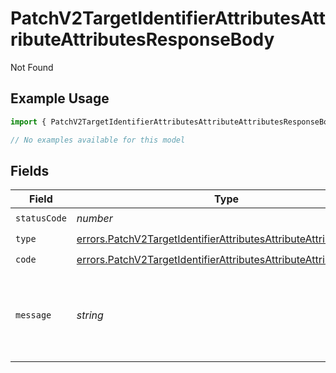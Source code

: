 # PatchV2TargetIdentifierAttributesAttributeAttributesResponseBody

Not Found

## Example Usage

```typescript
import { PatchV2TargetIdentifierAttributesAttributeAttributesResponseBody } from "attio-js/models/errors";

// No examples available for this model
```

## Fields

| Field                                                                                                                                              | Type                                                                                                                                               | Required                                                                                                                                           | Description                                                                                                                                        | Example                                                                                                                                            |
| -------------------------------------------------------------------------------------------------------------------------------------------------- | -------------------------------------------------------------------------------------------------------------------------------------------------- | -------------------------------------------------------------------------------------------------------------------------------------------------- | -------------------------------------------------------------------------------------------------------------------------------------------------- | -------------------------------------------------------------------------------------------------------------------------------------------------- |
| `statusCode`                                                                                                                                       | *number*                                                                                                                                           | :heavy_check_mark:                                                                                                                                 | N/A                                                                                                                                                |                                                                                                                                                    |
| `type`                                                                                                                                             | [errors.PatchV2TargetIdentifierAttributesAttributeAttributesType](../../models/errors/patchv2targetidentifierattributesattributeattributestype.md) | :heavy_check_mark:                                                                                                                                 | N/A                                                                                                                                                |                                                                                                                                                    |
| `code`                                                                                                                                             | [errors.PatchV2TargetIdentifierAttributesAttributeAttributesCode](../../models/errors/patchv2targetidentifierattributesattributeattributescode.md) | :heavy_check_mark:                                                                                                                                 | N/A                                                                                                                                                |                                                                                                                                                    |
| `message`                                                                                                                                          | *string*                                                                                                                                           | :heavy_check_mark:                                                                                                                                 | N/A                                                                                                                                                | Attribute with slug/ID "my-attribute" not found.                                                                                                   |